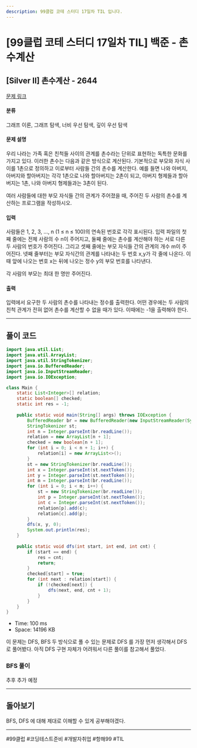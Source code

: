 ```yaml
---
description: 99클럽 코테 스터디 17일차 TIL 입니다.
---
```


# \[99클럽 코테 스터디 17일차 TIL]  백준 - 촌수계산

## \[Silver II] 촌수계산 - 2644

[문제 링크](https://www.acmicpc.net/problem/2644)

#### 분류

그래프 이론, 그래프 탐색, 너비 우선 탐색, 깊이 우선 탐색

#### 문제 설명

우리 나라는 가족 혹은 친척들 사이의 관계를 촌수라는 단위로 표현하는 독특한 문화를 가지고 있다. 이러한 촌수는 다음과 같은 방식으로 계산된다. 기본적으로 부모와 자식 사이를 1촌으로 정의하고 이로부터 사람들 간의 촌수를 계산한다. 예를 들면 나와 아버지, 아버지와 할아버지는 각각 1촌으로 나와 할아버지는 2촌이 되고, 아버지 형제들과 할아버지는 1촌, 나와 아버지 형제들과는 3촌이 된다.

여러 사람들에 대한 부모 자식들 간의 관계가 주어졌을 때, 주어진 두 사람의 촌수를 계산하는 프로그램을 작성하시오.

#### 입력

사람들은 1, 2, 3, …, n (1 ≤ n ≤ 100)의 연속된 번호로 각각 표시된다. 입력 파일의 첫째 줄에는 전체 사람의 수 n이 주어지고, 둘째 줄에는 촌수를 계산해야 하는 서로 다른 두 사람의 번호가 주어진다. 그리고 셋째 줄에는 부모 자식들 간의 관계의 개수 m이 주어진다. 넷째 줄부터는 부모 자식간의 관계를 나타내는 두 번호 x,y가 각 줄에 나온다. 이때 앞에 나오는 번호 x는 뒤에 나오는 정수 y의 부모 번호를 나타낸다.

각 사람의 부모는 최대 한 명만 주어진다.

#### 출력

입력에서 요구한 두 사람의 촌수를 나타내는 정수를 출력한다. 어떤 경우에는 두 사람의 친척 관계가 전혀 없어 촌수를 계산할 수 없을 때가 있다. 이때에는 -1을 출력해야 한다.

***

## 풀이 코드

```java
import java.util.List;
import java.util.ArrayList;
import java.util.StringTokenizer;
import java.io.BufferedReader;
import java.io.InputStreamReader;
import java.io.IOException;

class Main {
    static List<Integer>[] relation;
    static boolean[] checked;
    static int res = -1;
    
    public static void main(String[] args) throws IOException {
        BufferedReader br = new BufferedReader(new InputStreamReader(System.in));
        StringTokenizer st;
        int n = Integer.parseInt(br.readLine());
        relation = new ArrayList[n + 1];
        checked = new boolean[n + 1];
        for (int i = 0; i < n + 1; i++) {
            relation[i] = new ArrayList<>();
        }
        st = new StringTokenizer(br.readLine());
        int x = Integer.parseInt(st.nextToken());
        int y = Integer.parseInt(st.nextToken());
        int m = Integer.parseInt(br.readLine());
        for (int i = 0; i < m; i++) {
            st = new StringTokenizer(br.readLine());
            int p = Integer.parseInt(st.nextToken());
            int c = Integer.parseInt(st.nextToken());
            relation[p].add(c);
            relation[c].add(p);
        }
        dfs(x, y, 0);
        System.out.println(res);
    }
    
    public static void dfs(int start, int end, int cnt) {
        if (start == end) {
            res = cnt;
            return;
        }
        checked[start] = true;
        for (int next : relation[start]) {
            if (!checked[next]) {
                dfs(next, end, cnt + 1);
            }
        }
    }
}
```

* Time: 100 ms
* Space: 14196 KB

이 문제는 DFS, BFS 두 방식으로 풀 수 있는 문제로 DFS 를 가장 먼저 생각해서 DFS 로 풀어봤다. 아직 DFS 구현 자체가 어려워서 다른 풀이를 참고해서 풀었다.

### BFS 풀이

추후 추가 예정

***

## 돌아보기

BFS, DFS 에 대해 제대로 이해할 수 있게 공부해야겠다.

***

\#99클럽 #코딩테스트준비 #개발자취업 #항해99 #TIL
